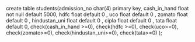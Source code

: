 
create table students(admission_no char(4) primary key,
 cash_in_hand float not null default 5000,
 hdfc float default 0 ,
 uco float default 0 ,
 zomato float default 0 ,
 hindustan_uni float default 0 ,
 cipla float default 0 ,
 tata float default 0,
 check(cash_in_hand >=0),
 check(hdfc >=0),
 check(uco>=0),
 check(zomato>=0),
 check(hindustan_uni>=0),
 check(tata>=0)
 );